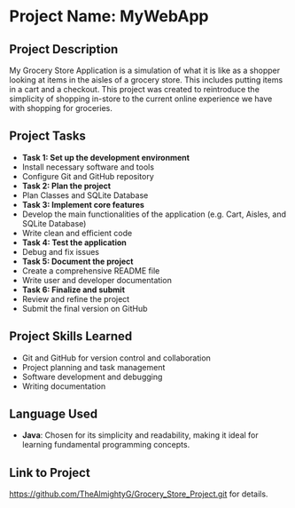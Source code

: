 # Project Name: MyWebApp
## Project Description
My Grocery Store Application is a simulation of what it is like as a shopper looking at items in the aisles of a grocery store. This includes putting items in a cart and a checkout. This project was created to reintroduce the simplicity of shopping in-store to the current online experience we have with shopping for groceries.
## Project Tasks
- **Task 1: Set up the development environment**
- Install necessary software and tools
- Configure Git and GitHub repository
- **Task 2: Plan the project**
- Plan Classes and SQLite Database
- **Task 3: Implement core features**
- Develop the main functionalities of the application (e.g. Cart, Aisles, and SQLite Database)
- Write clean and efficient code
- **Task 4: Test the application**
- Debug and fix issues
- **Task 5: Document the project**
- Create a comprehensive README file
- Write user and developer documentation
- **Task 6: Finalize and submit**
- Review and refine the project
- Submit the final version on GitHub
## Project Skills Learned
- Git and GitHub for version control and collaboration
- Project planning and task management
- Software development and debugging
- Writing documentation
## Language Used
- **Java**: Chosen for its simplicity and readability, making it ideal for
learning fundamental programming concepts.
## Link to Project
https://github.com/TheAlmightyG/Grocery_Store_Project.git
for details.
